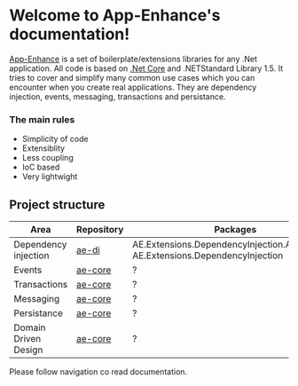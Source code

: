 # **Welcome to App-Enhance's documentation!**

[App-Enhance](https://github.com/app-enhance) is a set of boilerplate/extensions libraries for any .Net application. All code is based on [.Net Core](https/dot.net) and .NETStandard Library 1.5. It tries to cover and simplify many common use cases which you can encounter when you create real applications. They are dependency injection, events, messaging, transactions and persistance. 

### The main rules

* Simplicity of code
* Extensiblity
* Less coupling
* IoC based
* Very lightwight 

## Project structure

| Area                 | Repository                                        | Packages                                                                         |
|----------------------|---------------------------------------------------|----------------------------------------------------------------------------------|
| Dependency injection | [ae-di](https://github.com/app-enhance/ae-di)     | AE.Extensions.DependencyInjection.Abstractions AE.Extensions.DependencyInjection |
| Events               | [ae-core](https://github.com/app-enhance/ae-core) | ?                                                                                |
| Transactions         | [ae-core](https://github.com/app-enhance/ae-core) | ?                                                                                |
| Messaging            | [ae-core](https://github.com/app-enhance/ae-core) | ?                                                                                |
| Persistance          | [ae-core](https://github.com/app-enhance/ae-core) | ?                                                                                |
| Domain Driven Design | [ae-core](https://github.com/app-enhance/ae-core) | ?                                                                                |

Please follow navigation co read documentation.
